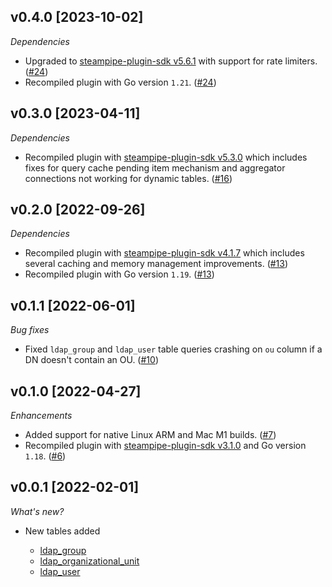 ## v0.4.0 [2023-10-02]

_Dependencies_

- Upgraded to [steampipe-plugin-sdk v5.6.1](https://github.com/turbot/steampipe-plugin-sdk/blob/main/CHANGELOG.md#v561-2023-09-29) with support for rate limiters. ([#24](https://github.com/turbot/steampipe-plugin-ldap/pull/24))
- Recompiled plugin with Go version `1.21`. ([#24](https://github.com/turbot/steampipe-plugin-ldap/pull/24))

## v0.3.0 [2023-04-11]

_Dependencies_

- Recompiled plugin with [steampipe-plugin-sdk v5.3.0](https://github.com/turbot/steampipe-plugin-sdk/blob/main/CHANGELOG.md#v530-2023-03-16) which includes fixes for query cache pending item mechanism and aggregator connections not working for dynamic tables. ([#16](https://github.com/turbot/steampipe-plugin-ldap/pull/16))

## v0.2.0 [2022-09-26]

_Dependencies_

- Recompiled plugin with [steampipe-plugin-sdk v4.1.7](https://github.com/turbot/steampipe-plugin-sdk/blob/main/CHANGELOG.md#v417-2022-09-08) which includes several caching and memory management improvements. ([#13](https://github.com/turbot/steampipe-plugin-ldap/pull/13))
- Recompiled plugin with Go version `1.19`. ([#13](https://github.com/turbot/steampipe-plugin-ldap/pull/13))

## v0.1.1 [2022-06-01]

_Bug fixes_

- Fixed `ldap_group` and `ldap_user` table queries crashing on `ou` column if a DN doesn't contain an OU. ([#10](https://github.com/turbot/steampipe-plugin-ldap/pull/10))

## v0.1.0 [2022-04-27]

_Enhancements_

- Added support for native Linux ARM and Mac M1 builds. ([#7](https://github.com/turbot/steampipe-plugin-ldap/pull/7))
- Recompiled plugin with [steampipe-plugin-sdk v3.1.0](https://github.com/turbot/steampipe-plugin-sdk/blob/main/CHANGELOG.md#v310--2022-03-30) and Go version `1.18`. ([#6](https://github.com/turbot/steampipe-plugin-ldap/pull/6))

## v0.0.1 [2022-02-01]

_What's new?_

- New tables added

  - [ldap_group](https://hub.steampipe.io/plugins/turbot/ldap/tables/ldap_group)
  - [ldap_organizational_unit](https://hub.steampipe.io/plugins/turbot/ldap/tables/ldap_organizational_unit)
  - [ldap_user](https://hub.steampipe.io/plugins/turbot/ldap/tables/ldap_user)
